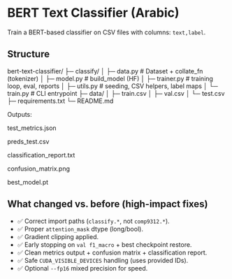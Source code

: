 # BERT Text Classifier (Arabic)

Train a BERT-based classifier on CSV files with columns: `text,label`.

## Structure
bert-text-classifier/
├─ classify/
│ ├─ data.py # Dataset + collate_fn (tokenizer)
│ ├─ model.py # build_model (HF)
│ ├─ trainer.py # training loop, eval, reports
│ ├─ utils.py # seeding, CSV helpers, label maps
│ └─ train.py # CLI entrypoint
├─ data/
│ ├─ train.csv
│ ├─ val.csv
│ └─ test.csv
├─ requirements.txt
└─ README.md


Outputs:

test_metrics.json

preds_test.csv

classification_report.txt

confusion_matrix.png

best_model.pt


## What changed vs. before (high-impact fixes)
- ✅ Correct import paths (`classify.*`, not `comp9312.*`).
- ✅ Proper `attention_mask` dtype (long/bool).
- ✅ Gradient clipping applied.
- ✅ Early stopping on `val f1_macro` + best checkpoint restore.
- ✅ Clean metrics output + confusion matrix + classification report.
- ✅ Safe `CUDA_VISIBLE_DEVICES` handling (uses provided IDs).
- ✅ Optional `--fp16` mixed precision for speed.